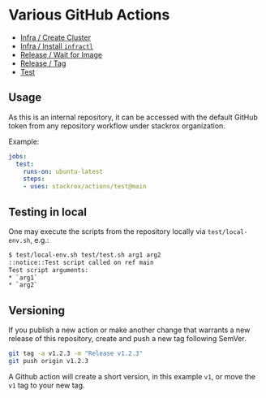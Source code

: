 # Various GitHub Actions

* [Infra / Create Cluster](infra/create-cluster/README.md)
* [Infra / Install `infractl`](infra/install-infractl/README.md)
* [Release / Wait for Image](release/wait-for-image/README.md)
* [Release / Tag](release/tag/README.md)
* [Test](test/README.md)

## Usage

As this is an internal repository, it can be accessed with the default GitHub
token from any repository workflow under stackrox organization.

Example:

```yaml
jobs:
  test:
    runs-on: ubuntu-latest
    steps:
    - uses: stackrox/actions/test@main
```

## Testing in local

One may execute the scripts from the repository locally via `test/local-env.sh`,
e.g.:

```sh
$ test/local-env.sh test/test.sh arg1 arg2
::notice::Test script called on ref main
Test script arguments:
* `arg1`
* `arg2`
```

## Versioning

If you publish a new action or make another change that warrants a new release of this repository, create and push a new tag following SemVer.

```bash
git tag -a v1.2.3 -m "Release v1.2.3"
git push origin v1.2.3
```

A Github action will create a short version, in this example `v1`, or move the `v1` tag to your new tag.
